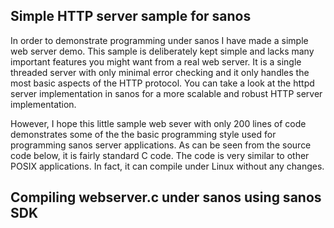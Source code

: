 ## Simple HTTP server sample for sanos

In order to demonstrate programming under sanos I have made a simple web server demo. This sample is deliberately kept simple and lacks many important features you might want from a real web server. It is a single threaded server with only minimal error checking and it only handles the most basic aspects of the HTTP protocol. You can take a look at the httpd server implementation in sanos for a more scalable and robust HTTP server implementation.

However, I hope this little sample web sever with only 200 lines of code demonstrates some of the the basic programming style used for programming sanos server applications. As can be seen from the source code below, it is fairly standard C code. The code is very similar to other POSIX applications. In fact, it can compile under Linux without any changes.

## Compiling webserver.c under sanos using sanos SDK
